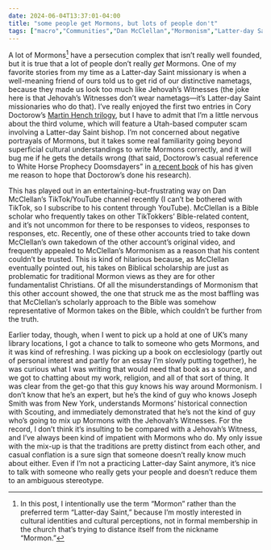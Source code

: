 ```yaml
---
date: 2024-06-04T13:37:01-04:00
title: "some people get Mormons, but lots of people don't"
tags: ["macro","Communities","Dan McClellan","Mormonism","Latter-day Saint missionaries","ecclesiology","libraries"]
---
```

A lot of Mormons[^1] have a persecution complex that isn’t really well founded, but it is true that a lot of people don’t really *get* Mormons. One of my favorite stories from my time as a Latter-day Saint missionary is when a well-meaning friend of ours told us to get rid of our distinctive nametags, because they made us look too much like Jehovah’s Witnesses (the joke here is that Jehovah’s Witnesses don’t wear nametags—it’s Latter-day Saint missionaries who do that). I’ve really enjoyed the first two entries in Cory Doctorow’s [Martin Hench trilogy](https://spencergreenhalgh.com/tags/martin-hench-series/), but I have to admit that I’m a little nervous about the third volume, which will feature a Utah-based computer scam involving a Latter-day Saint bishop. I’m not concerned about negative portrayals of Mormons, but it takes some real familiarity going beyond superficial cultural understandings to write Mormons correctly, and it will bug me if he gets the details wrong (that said, Doctorow’s casual reference to White Horse Prophecy Doomsdayers” in [a recent book](https://spencergreenhalgh.com/communities/2023-11-18-ive-read/) of his has given me reason to hope that Doctorow’s done his research). 

[^1]:In this post, I intentionally use the term “Mormon” rather than the preferred term “Latter-day Saint,” because I’m mostly interested in cultural identities and cultural perceptions, not in formal membership in the church that’s trying to distance itself from the nickname “Mormon.”

This has played out in an entertaining-but-frustrating way on Dan McClellan’s TikTok/YouTube channel recently (I can’t be bothered with TikTok, so I subscribe to his content through YouTube). McClellan is a Bible scholar who frequently takes on other TikTokkers’ Bible-related content, and it’s not uncommon for there to be responses to videos, responses to responses, etc. Recently, one of these other accounts tried to take down McClellan’s own takedown of the other account’s original video, and frequently appealed to McClellan’s Mormonism as a reason that his content couldn’t be trusted. This is kind of hilarious because, as McClellan eventually pointed out, his takes on Biblical scholarship are just as problematic for traditional Mormon views as they are for other fundamentalist Christians. Of all the misunderstandings of Mormonism that this other account showed, the one that struck me as the most baffling was that McClellan’s scholarly approach to the Bible was somehow representative of Mormon takes on the Bible, which couldn’t be further from the truth.

Earlier today, though, when I went to pick up a hold at one of UK’s many library locations, I got a chance to talk to someone who gets Mormons, and it was kind of refreshing. I was picking up a book on ecclesiology (partly out of personal interest and partly for an essay I’m slowly putting together), he was curious what I was writing that would need that book as a source, and we got to chatting about my work, religion, and all of that sort of thing. It was clear from the get-go that this guy knows his way around Mormonism. I don’t know that he’s an expert, but he’s the kind of guy who knows Joseph Smith was from New York, understands Mormons’ historical connection with Scouting, and immediately demonstrated that he’s not the kind of guy who’s going to mix up Mormons with the Jehovah’s Witnesses. For the record, I don’t think it’s insulting to be compared with a Jehovah’s Witness, and I’ve always been kind of impatient with Mormons who do. My only issue with the mix-up is that the traditions are pretty distinct from each other, and casual conflation is a sure sign that someone doesn’t really know much about either. Even if I’m not a practicing Latter-day Saint anymore, it’s nice to talk with someone who really gets your people and doesn’t reduce them to an ambiguous stereotype. 